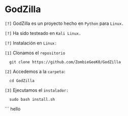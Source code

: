# GodZilla

`[?]` GodZilla es un proyecto hecho en `Python` para `Linux.`

`[?]` Ha sido testeado en `Kali Linux.`

`[?]` Instalación en `Linux:`

`[1]` Clonamos el `repositorio`
 
      git clone https://github.com/ZombieGeeK0/GodZilla
`[2]` Accedemos a la `carpeta:`

      cd GodZilla
`[3]` Ejecutamos el `instalador:`

      sudo bash install.sh


´´´
hello

